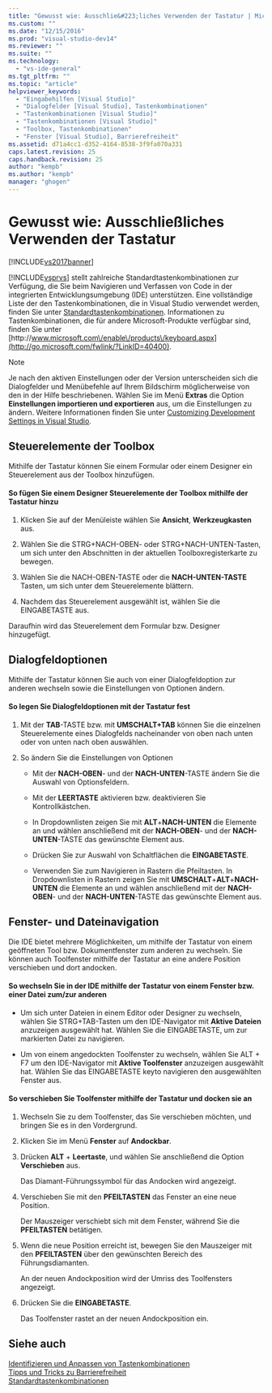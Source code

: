 ```yaml
---
title: "Gewusst wie: Ausschlie&#223;liches Verwenden der Tastatur | Microsoft Docs"
ms.custom: ""
ms.date: "12/15/2016"
ms.prod: "visual-studio-dev14"
ms.reviewer: ""
ms.suite: ""
ms.technology: 
  - "vs-ide-general"
ms.tgt_pltfrm: ""
ms.topic: "article"
helpviewer_keywords: 
  - "Eingabehilfen [Visual Studio]"
  - "Dialogfelder [Visual Studio], Tastenkombinationen"
  - "Tastenkombinationen [Visual Studio]"
  - "Tastenkombinationen [Visual Studio]"
  - "Toolbox, Tastenkombinationen"
  - "Fenster [Visual Studio], Barrierefreiheit"
ms.assetid: d71a4cc1-d352-4164-8538-3f9fa070a331
caps.latest.revision: 25
caps.handback.revision: 25
author: "kempb"
ms.author: "kempb"
manager: "ghogen"
---
```

# Gewusst wie: Ausschlie&#223;liches Verwenden der Tastatur
[!INCLUDE[vs2017banner](../../code-quality/includes/vs2017banner.md)]

[!INCLUDE[vsprvs](../../code-quality/includes/vsprvs_md.md)] stellt zahlreiche Standardtastenkombinationen zur Verfügung, die Sie beim Navigieren und Verfassen von Code in der integrierten Entwicklungsumgebung \(IDE\) unterstützen.  Eine vollständige Liste der den Tastenkombinationen, die in Visual Studio verwendet werden, finden Sie unter [Standardtastenkombinationen](../../ide/default-keyboard-shortcuts-in-visual-studio.md). Informationen zu Tastenkombinationen, die für andere Microsoft\-Produkte verfügbar sind, finden Sie unter [http:\/\/www.microsoft.com\/enable\/products\/keyboard.aspx](http://go.microsoft.com/fwlink/?LinkID=40400).  
  
> [!NOTE]
>  Je nach den aktiven Einstellungen oder der Version unterscheiden sich die Dialogfelder und Menübefehle auf Ihrem Bildschirm möglicherweise von den in der Hilfe beschriebenen.  Wählen Sie im Menü **Extras** die Option **Einstellungen importieren und exportieren** aus, um die Einstellungen zu ändern.  Weitere Informationen finden Sie unter [Customizing Development Settings in Visual Studio](http://msdn.microsoft.com/de-de/22c4debb-4e31-47a8-8f19-16f328d7dcd3).  
  
## Steuerelemente der Toolbox  
 Mithilfe der Tastatur können Sie einem Formular oder einem Designer ein Steuerelement aus der Toolbox hinzufügen.  
  
#### So fügen Sie einem Designer Steuerelemente der Toolbox mithilfe der Tastatur hinzu  
  
1.  Klicken Sie auf der Menüleiste wählen Sie **Ansicht**, **Werkzeugkasten** aus.  
  
2.  Wählen Sie die STRG\+NACH\-OBEN\- oder STRG\+NACH\-UNTEN\-Tasten, um sich unter den Abschnitten in der aktuellen Toolboxregisterkarte zu bewegen.  
  
3.  Wählen Sie die NACH\-OBEN\-TASTE oder die **NACH\-UNTEN\-TASTE**  Tasten, um sich unter dem Steuerelemente blättern.  
  
4.  Nachdem das Steuerelement ausgewählt ist, wählen Sie die EINGABETASTE aus.  
  
 Daraufhin wird das Steuerelement dem Formular bzw. Designer hinzugefügt.  
  
## Dialogfeldoptionen  
 Mithilfe der Tastatur können Sie auch von einer Dialogfeldoption zur anderen wechseln sowie die Einstellungen von Optionen ändern.  
  
#### So legen Sie Dialogfeldoptionen mit der Tastatur fest  
  
1.  Mit der **TAB**\-TASTE bzw. mit **UMSCHALT\+TAB** können Sie die einzelnen Steuerelemente eines Dialogfelds nacheinander von oben nach unten oder von unten nach oben auswählen.  
  
2.  So ändern Sie die Einstellungen von Optionen  
  
    -   Mit der **NACH\-OBEN**\- und der **NACH\-UNTEN**\-TASTE ändern Sie die Auswahl von Optionsfeldern.  
  
    -   Mit der **LEERTASTE** aktivieren bzw. deaktivieren Sie Kontrollkästchen.  
  
    -   In Dropdownlisten zeigen Sie mit **ALT**\+**NACH\-UNTEN** die Elemente an und wählen anschließend mit der **NACH\-OBEN**\- und der **NACH\-UNTEN**\-TASTE das gewünschte Element aus.  
  
    -   Drücken Sie zur Auswahl von Schaltflächen die **EINGABETASTE**.  
  
    -   Verwenden Sie zum Navigieren in Rastern die Pfeiltasten.  In Dropdownlisten in Rastern zeigen Sie mit **UMSCHALT**\+**ALT**\+**NACH\-UNTEN** die Elemente an und wählen anschließend mit der **NACH\-OBEN**\- und der **NACH\-UNTEN**\-TASTE das gewünschte Element aus.  
  
## Fenster\- und Dateinavigation  
 Die IDE bietet mehrere Möglichkeiten, um mithilfe der Tastatur von einem geöffneten Tool bzw. Dokumentfenster zum anderen zu wechseln.  Sie können auch Toolfenster mithilfe der Tastatur an eine andere Position verschieben und dort andocken.  
  
#### So wechseln Sie in der IDE mithilfe der Tastatur von einem Fenster bzw. einer Datei zum\/zur anderen  
  
-   Um sich unter Dateien in einem Editor oder Designer zu wechseln, wählen Sie STRG\+TAB\-Tasten um den IDE\-Navigator mit **Aktive Dateien** anzuzeigen ausgewählt hat.  Wählen Sie die EINGABETASTE, um zur markierten Datei zu navigieren.  
  
-   Um von einem angedockten Toolfenster zu wechseln, wählen Sie ALT \+ F7 um den IDE\-Navigator mit **Aktive Toolfenster** anzuzeigen ausgewählt hat.  Wählen Sie das EINGABETASTE keyto navigieren den ausgewählten Fenster aus.  
  
#### So verschieben Sie Toolfenster mithilfe der Tastatur und docken sie an  
  
1.  Wechseln Sie zu dem Toolfenster, das Sie verschieben möchten, und bringen Sie es in den Vordergrund.  
  
2.  Klicken Sie im Menü **Fenster** auf **Andockbar**.  
  
3.  Drücken **ALT** \+ **Leertaste**, und wählen Sie anschließend die Option **Verschieben** aus.  
  
     Das Diamant\-Führungssymbol für das Andocken wird angezeigt.  
  
4.  Verschieben Sie mit den **PFEILTASTEN** das Fenster an eine neue Position.  
  
     Der Mauszeiger verschiebt sich mit dem Fenster, während Sie die **PFEILTASTEN** betätigen.  
  
5.  Wenn die neue Position erreicht ist, bewegen Sie den Mauszeiger mit den **PFEILTASTEN** über den gewünschten Bereich des Führungsdiamanten.  
  
     An der neuen Andockposition wird der Umriss des Toolfensters angezeigt.  
  
6.  Drücken Sie die **EINGABETASTE**.  
  
     Das Toolfenster rastet an der neuen Andockposition ein.  
  
## Siehe auch  
 [Identifizieren und Anpassen von Tastenkombinationen](../../ide/identifying-and-customizing-keyboard-shortcuts-in-visual-studio.md)   
 [Tipps und Tricks zu Barrierefreiheit](../../ide/reference/accessibility-tips-and-tricks.md)   
 [Standardtastenkombinationen](../../ide/default-keyboard-shortcuts-in-visual-studio.md)